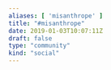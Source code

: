 ```yaml
---
aliases: [ 'misanthrope' ]
title: "#misanthrope"
date: 2019-01-03T10:07:11Z
draft: false
type: "community"
kind: "social"
---
```


